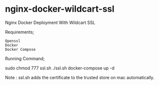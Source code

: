 # nginx-docker-wildcart-ssl
Nginx Docker Deployment With Wildcart SSL

Requirements;

    Openssl
    Docker
    Docker Compose

Running Command;

sudo chmod 777 ssl.sh
./ssl.sh
docker-compose up -d

Note : 
ssl.sh adds the certificate to the trusted store on mac automatically.


